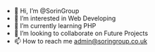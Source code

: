 - 👋 Hi, I’m @SorinGroup
- 👀 I’m interested in Web Developing
- 🌱 I’m currently learning PHP
- 💞️ I’m looking to collaborate on Future Projects
- 📫 How to reach me admin@soringroup.co.uk

<!---
SorinGroup/SorinGroup is a ✨ special ✨ repository because its `README.md` (this file) appears on your GitHub profile.
You can click the Preview link to take a look at your changes.
--->
